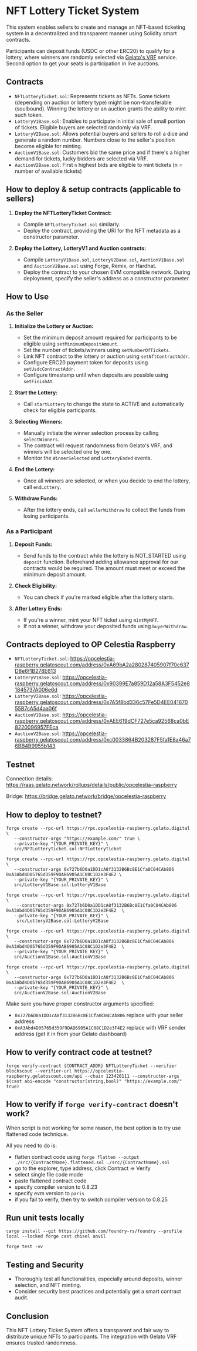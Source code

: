 # NFT Lottery Ticket System

This system enables sellers to create and manage an NFT-based ticketing system in a decentralized and transparent manner using Solidity smart contracts.

Participants can deposit funds (USDC or other ERC20) to qualify for a lottery, where winners are randomly selected via [Gelato's VRF](https://www.gelato.network/vrf) service. Second option to get your seats is participation in live auctions.

## Contracts

- `NFTLotteryTicket.sol`: Represents tickets as NFTs. Some tickets (depending on auction or lottery type) might be non-transferable (soulbound). Winning the lottery or an auction grants the ability to mint such token.
- `LotteryV1Base.sol`: Enables to participate in initial sale of small portion of tickets. Eligible buyers are selected randomly via VRF. 
- `LotteryV2Base.sol`: Allows potential buyers and sellers to roll a dice and generate a random number. Numbers close to the seller's position become eligible for minting.
- `AuctionV1Base.sol`: Customers bid the same price and if there's a higher demand for tickets, lucky bidders are selected via VRF.
- `AuctionV2Base.sol`: First `n` highest bids are eligible to mint tickets (n = number of available tickets)

## How to deploy & setup contracts (applicable to sellers)

1. **Deploy the NFTLotteryTicket Contract:**

   - Compile `NFTLotteryTicket.sol` similarly.
   - Deploy the contract, providing the URI for the NFT metadata as a constructor parameter.

2. **Deploy the Lottery, LotteryV1 and Auction contracts:**

   - Compile `LotteryV1Base.sol`, `LotteryV2Base.sol`, `AuctionV1Base.sol` and `AuctionV2Base.sol` using Forge, Remix, or Hardhat.
   - Deploy the contract to your chosen EVM compatible network. During deployment, specify the seller's address as a constructor parameter.


## How to Use

### As the Seller

1. **Initialize the Lottery or Auction:**

   - Set the minimum deposit amount required for participants to be eligible using `setMinimumDepositAmount`.
   - Set the number of tickets/winners using `setNumberOfTickets`.
   - Link NFT contract to the lottery or auction using `setNftContractAddr`.
   - Configure ERC20 payment token for deposits using `setUsdcContractAddr`.
   - Configure timestamp until when deposits are possible using `setFinishAt`.   

2. **Start the Lottery:**

   - Call `startLottery` to change the state to ACTIVE and automatically check for eligible participants.

3. **Selecting Winners:**

   - Manually initiate the winner selection process by calling `selectWinners`.
   - The contract will request randomness from Gelato's VRF, and winners will be selected one by one.
   - Monitor the `WinnerSelected` and `LotteryEnded` events.

4. **End the Lottery:**

   - Once all winners are selected, or when you decide to end the lottery, call `endLottery`.

5. **Withdraw Funds:**
   - After the lottery ends, call `sellerWithdraw` to collect the funds from losing participants.

### As a Participant

1. **Deposit Funds:**

   - Send funds to the contract while the lottery is NOT_STARTED using `deposit` function. Beforehand adding allowance approval for our contracts would be required. The amount must meet or exceed the minimum deposit amount.

2. **Check Eligibility:**

   - You can check if you're marked eligible after the lottery starts.

3. **After Lottery Ends:**
   - If you're a winner, mint your NFT ticket using `mintMyNFT`.
   - If not a winner, withdraw your deposited funds using `buyerWithdraw`.

## Contracts deployed to OP Celestia Raspberry
- `NFTLotteryTicket.sol`: https://opcelestia-raspberry.gelatoscout.com/address/0xA69bA2a280287405907f70c637D8e6f1B278E613
- `LotteryV1Base.sol`: https://opcelestia-raspberry.gelatoscout.com/address/0x90399E7a859D12a58A3F5452e81845737A006e6d
- `LotteryV2Base.sol`: https://opcelestia-raspberry.gelatoscout.com/address/0x7A5f8bd336c57Fe5D4EE04167055B7cA5d4aa06f
- `AuctionV1Base.sol`: https://opcelestia-raspberry.gelatoscout.com/address/0xAEE619dCF727e5ca92568ca0bE8220096957FEca
- `AuctionV2Base.sol`: https://opcelestia-raspberry.gelatoscout.com/address/0xc0033864B203287F5fa1E8a46a76BB4B9955b143

## Testnet
Connection details: 
https://raas.gelato.network/rollups/details/public/opcelestia-raspberry

Bridge: 
https://bridge.gelato.network/bridge/opcelestia-raspberry

## How to deploy to testnet? 
```
forge create --rpc-url https://rpc.opcelestia-raspberry.gelato.digital \
   --constructor-args "https://example.com/" true \
   --private-key "{YOUR_PRIVATE_KEY}" \
   src/NFTLotteryTicket.sol:NFTLotteryTicket 
```

```
forge create --rpc-url https://rpc.opcelestia-raspberry.gelato.digital \
   --constructor-args 0x727b6D0a1DD1cA8f3132B6Bc8E1Cfa0C04CAb806 0xA3Abd4D05765d359F9DAB6905A1C08C1D2e3F4E2 \
   --private-key "{YOUR_PRIVATE_KEY}" \
   src/LotteryV1Base.sol:LotteryV1Base
```

```
forge create --rpc-url https://rpc.opcelestia-raspberry.gelato.digital \
    --constructor-args 0x727b6D0a1DD1cA8f3132B6Bc8E1Cfa0C04CAb806 0xA3Abd4D05765d359F9DAB6905A1C08C1D2e3F4E2  \
   --private-key "{YOUR_PRIVATE_KEY}" \
    src/LotteryV2Base.sol:LotteryV2Base
```

```
forge create --rpc-url https://rpc.opcelestia-raspberry.gelato.digital \
   --constructor-args 0x727b6D0a1DD1cA8f3132B6Bc8E1Cfa0C04CAb806 0xA3Abd4D05765d359F9DAB6905A1C08C1D2e3F4E2  \
   --private-key "{YOUR_PRIVATE_KEY}" \
   src/AuctionV1Base.sol:AuctionV1Base
```

```
forge create --rpc-url https://rpc.opcelestia-raspberry.gelato.digital \
   --constructor-args 0x727b6D0a1DD1cA8f3132B6Bc8E1Cfa0C04CAb806 0xA3Abd4D05765d359F9DAB6905A1C08C1D2e3F4E2  \
   --private-key "{YOUR_PRIVATE_KEY}" \
   src/AuctionV2Base.sol:AuctionV2Base
```
Make sure you have proper constructor arguments specified:
- `0x727b6D0a1DD1cA8f3132B6Bc8E1Cfa0C04CAb806` replace with your seller address
- `0xA3Abd4D05765d359F9DAB6905A1C08C1D2e3F4E2` replace with VRF sender address (get it in from your Gelato dashboard)

## How to verify contract code at testnet?
```
forge verify-contract {CONTRACT_ADDR} NFTLotteryTicket --verifier blockscout --verifier-url https://opcelestia-raspberry.gelatoscout.com/api --chain 123420111 --constructor-args $(cast abi-encode "constructor(string,bool)" "https://example.com/" true)
```
## How to verify if `forge verify-contract` doesn't work? 
When script is not working for some reason, the best option is to try use flattened code technique. 

All you need to do is: 
- flatten contract code using `forge flatten --output ./src/{ContractName}.flattened.sol ./src/{ContractName}.sol`
- go to the explorer, type address, click Contract => Verify 
- select single file code mode 
- paste flattened contract code 
- specify compiler version to 0.8.23
- specify evm version to `paris`
- if you fail to verify, then try to switch compiler version to 0.8.25


## Run unit tests locally
```
cargo install --git https://github.com/foundry-rs/foundry --profile local --locked forge cast chisel anvil
```

```
forge test -vv
```

## Testing and Security

- Thoroughly test all functionalities, especially around deposits, winner selection, and NFT minting.
- Consider security best practices and potentially get a smart contract audit.

## Conclusion

This NFT Lottery Ticket System offers a transparent and fair way to distribute unique NFTs to participants. The integration with Gelato VRF ensures trusted randomness.
